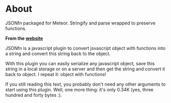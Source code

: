 About
=====

JSONfn packaged for Meteor. Stringify and parse wrapped to preserve functions.

__From the [website](http://www.eslinstructor.net/jsonfn/)__

JSONfn is a javascript plugin to convert jsvascript object with functions into a string and convert this string back to the object.

With this plugin you can easily serialize any javascript object, save this string in a local storage or on a server and then get the string and convert it back to object. I repeat it: object with functions!

If you still reading this text, you probably don't need any other arguments to start using this plugin. Well, one more thing: it's only 0.34K (yes, three hundred and forty bytes :).

